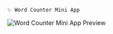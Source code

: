     ✨ Word Counter Mini App
    
![Word Counter Mini App Preview](https://repository-images.githubusercontent.com/456665174/80359d48-3109-4910-882b-58bec4bc9ccb)

